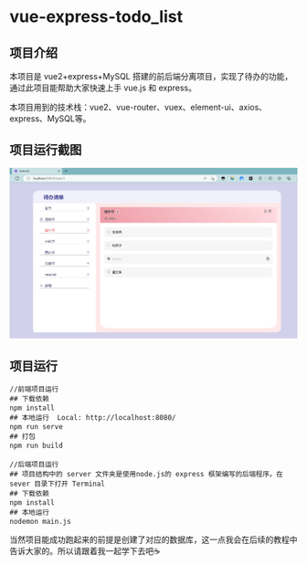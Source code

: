 # vue-express-todo_list

## 项目介绍
本项目是 vue2+express+MySQL 搭建的前后端分离项目，实现了待办的功能，通过此项目能帮助大家快速上手 vue.js 和 express。

本项目用到的技术栈：vue2、vue-router、vuex、element-ui、axios、express、MySQL等。

## 项目运行截图
![img.png](img.png)

## 项目运行
```
//前端项目运行
## 下载依赖
npm install
## 本地运行  Local: http://localhost:8080/
npm run serve
## 打包
npm run build

//后端项目运行
## 项目结构中的 server 文件夹是使用node.js的 express 框架编写的后端程序。在 sever 目录下打开 Terminal 
## 下载依赖
npm install
## 本地运行
nodemon main.js
```
当然项目能成功跑起来的前提是创建了对应的数据库，这一点我会在后续的教程中告诉大家的。所以请跟着我一起学下去吧☕



